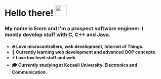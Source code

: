 # Hello there! <img src="https://raw.githubusercontent.com/MartinHeinz/MartinHeinz/master/wave.gif" width="35px">
<h3>My name is Emre and I'm a prospect software engineer. I mostly develop stuff with C, C++ and Java.</h2>
<h4>
  
* 🔥 Love microcontrollers, web development, Internet of Things.
* 🌱 Currently learning web development and advanced OOP concepts.
* ⚡ Love low level stuff and web.
* 🎓 Currently studying at Kocaeli University. Electronics and Communication.

</h4>
